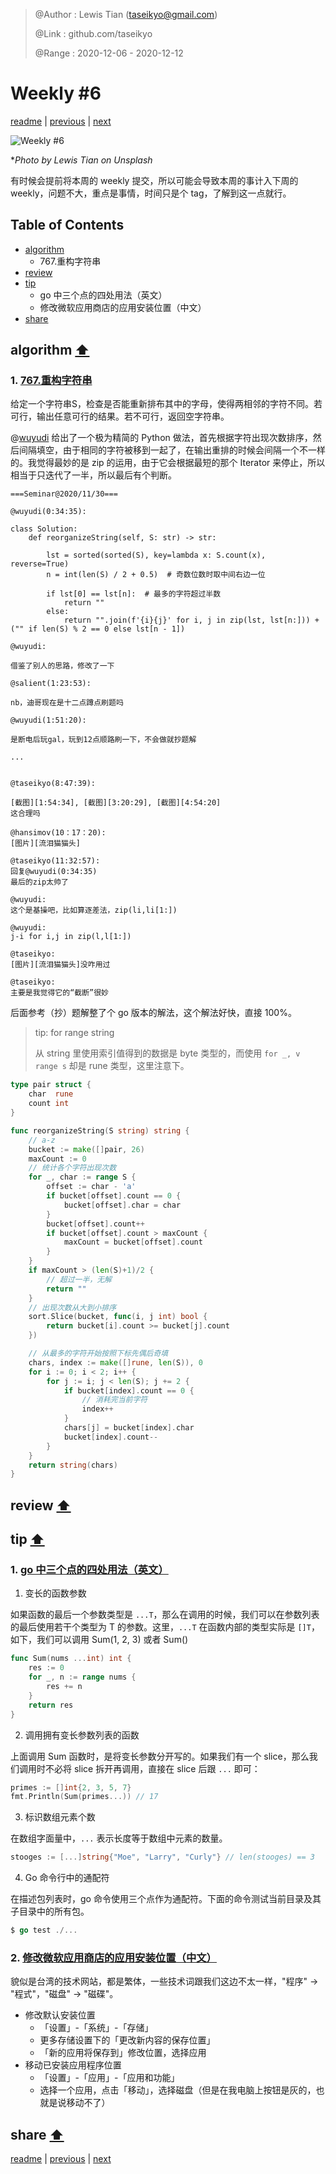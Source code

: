 > @Author  : Lewis Tian (taseikyo@gmail.com)
>
> @Link    : github.com/taseikyo
>
> @Range   : 2020-12-06 - 2020-12-12

# Weekly #6

[readme](../README.md) | [previous](202012W1.md) | [next](202012W3.md)

![](../images/1.jpg "Weekly #6")

\**Photo by Lewis Tian on Unsplash*

有时候会提前将本周的 weekly 提交，所以可能会导致本周的事计入下周的 weekly，问题不大，重点是事情，时间只是个 tag，了解到这一点就行。

## Table of Contents

- [algorithm](#algorithm-)	
	- 767.重构字符串
- [review](#review-)
- [tip](#tip-)
	- go 中三个点的四处用法（英文）
	- 修改微软应用商店的应用安装位置（中文）
- [share](#share-)

## algorithm [⬆](#weekly-6)

### 1. [767.重构字符串](https://leetcode-cn.com/problems/reorganize-string/)

给定一个字符串S，检查是否能重新排布其中的字母，使得两相邻的字符不同。若可行，输出任意可行的结果。若不可行，返回空字符串。

@[wuyudi](https://github.com/wuyudi) 给出了一个极为精简的 Python 做法，首先根据字符出现次数排序，然后间隔填空，由于相同的字符被移到一起了，在输出重排的时候会间隔一个不一样的。我觉得最妙的是 zip 的运用，由于它会根据最短的那个 Iterator 来停止，所以相当于只迭代了一半，所以最后有个判断。

```QQ
===Seminar@2020/11/30===

@wuyudi(0:34:35):

class Solution:
    def reorganizeString(self, S: str) -> str:

        lst = sorted(sorted(S), key=lambda x: S.count(x), reverse=True)
        n = int(len(S) / 2 + 0.5)  # 奇数位数时取中间右边一位

        if lst[0] == lst[n]:  # 最多的字符超过半数
            return ""
        else:
            return "".join(f'{i}{j}' for i, j in zip(lst, lst[n:])) + ("" if len(S) % 2 == 0 else lst[n - 1])

@wuyudi:

借鉴了别人的思路，修改了一下

@salient(1:23:53):

nb，迪哥现在是十二点蹲点刷题吗

@wuyudi(1:51:20):

是断电后玩gal，玩到12点顺路刷一下，不会做就抄题解

...


@taseikyo(8:47:39):

[截图][1:54:34], [截图][3:20:29], [截图][4:54:20]
这合理吗

@hansimov(10：17：20):
[图片][流泪猫猫头]

@taseikyo(11:32:57):
回复@wuyudi(0:34:35)
最后的zip太帅了

@wuyudi:
这个是基操吧，比如算逐差法，zip(li,li[1:])

@wuyudi:
j-i for i,j in zip(l,l[1:])

@taseikyo:
[图片][流泪猫猫头]没咋用过

@taseikyo:
主要是我觉得它的“截断”很妙
```

后面参考（抄）题解整了个 go 版本的解法，这个解法好快，直接 100%。

> tip: for range string
>
> 从 string 里使用索引值得到的数据是 byte 类型的，而使用 `for _, v range s` 却是 rune 类型，这里注意下。

```Go
type pair struct {
	char  rune
	count int
}

func reorganizeString(S string) string {
	// a-z
	bucket := make([]pair, 26)
	maxCount := 0
	// 统计各个字符出现次数
	for _, char := range S {
		offset := char - 'a'
		if bucket[offset].count == 0 {
			bucket[offset].char = char
		}
		bucket[offset].count++
		if bucket[offset].count > maxCount {
			maxCount = bucket[offset].count
		}
	}
	if maxCount > (len(S)+1)/2 {
		// 超过一半，无解
		return ""
	}
	// 出现次数从大到小排序
	sort.Slice(bucket, func(i, j int) bool {
		return bucket[i].count >= bucket[j].count
	})

	// 从最多的字符开始按照下标先偶后奇填
	chars, index := make([]rune, len(S)), 0
	for i := 0; i < 2; i++ {
		for j := i; j < len(S); j += 2 {
			if bucket[index].count == 0 {
				// 消耗完当前字符
				index++
			}
			chars[j] = bucket[index].char
			bucket[index].count--
		}
	}
	return string(chars)
}
```

## review [⬆](#weekly-6)

## tip [⬆](#weekly-6)

### 1. [go 中三个点的四处用法（英文）](https://yourbasic.org/golang/three-dots-ellipsis)

1. 变长的函数参数

如果函数的最后一个参数类型是 `...T`，那么在调用的时候，我们可以在参数列表的最后使用若干个类型为 T 的参数。这里，`...T` 在函数内部的类型实际是 `[]T`，如下，我们可以调用 Sum(1, 2, 3) 或者 Sum()

```Go
func Sum(nums ...int) int {
    res := 0
    for _, n := range nums {
        res += n
    }
    return res
}
```

2. 调用拥有变长参数列表的函数

上面调用 Sum 函数时，是将变长参数分开写的。如果我们有一个 slice，那么我们调用时不必将 slice 拆开再调用，直接在 slice 后跟 `...` 即可：

```Go
primes := []int{2, 3, 5, 7}
fmt.Println(Sum(primes...)) // 17
```

3. 标识数组元素个数

在数组字面量中，`...` 表示长度等于数组中元素的数量。

```Go
stooges := [...]string{"Moe", "Larry", "Curly"} // len(stooges) == 3
```

4. Go 命令行中的通配符

在描述包列表时，go 命令使用三个点作为通配符。下面的命令测试当前目录及其子目录中的所有包。

```Go
$ go test ./...
```

### 2. [修改微软应用商店的应用安装位置（中文）](https://ithelp.ithome.com.tw/articles/10254562)

貌似是台湾的技术网站，都是繁体，一些技术词跟我们这边不太一样，"程序" -> "程式"，"磁盘" -> "磁碟"。

- 修改默认安装位置
	- 「设置」-「系统」-「存储」
	- 更多存储设置下的「更改新内容的保存位置」
	- 「新的应用将保存到」修改位置，选择应用
- 移动已安装应用程序位置
	- 「设置」-「应用」-「应用和功能」
	- 选择一个应用，点击「移动」，选择磁盘（但是在我电脑上按钮是灰的，也就是说移动不了）

## share [⬆](#weekly-6)

[readme](../README.md) | [previous](202012W1.md) | [next](202012W3.md)
